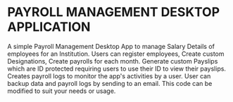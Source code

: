 # PAYROLL MANAGEMENT DESKTOP APPLICATION
A simple Payroll Management Desktop App  to manage Salary Details of employees for an Institution.
Users can register employees, Create custom Designations, Create payrolls  for each month.
Generate custom Payslips which are ID protected requiring users to use their ID to view their payslips.
Creates payroll logs to monitor the app's activities by a user.
User can backup data and payroll logs by sending to an email.
This code can be modified to suit your needs or usage.
